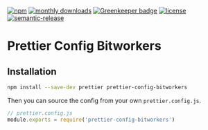 <!-- badges -->
[![npm](https://img.shields.io/npm/v/prettier-config-bitworkers.svg)](https://www.npmjs.com/package/prettier-config-bitworkers)
[![monthly downloads](https://img.shields.io/npm/dm/prettier-config-bitworkers.svg?style=flat)](https://www.npmjs.com/package/prettier-config-bitworkers)
[![Greenkeeper badge](https://badges.greenkeeper.io/bitworkers-official/prettier-config-bitworkers.svg)](https://greenkeeper.io/)
[![license](https://img.shields.io/github/license/bitworkers-official/prettier-config-bitworkers.svg?style=flat)](LICENSE)
[![semantic-release](https://img.shields.io/badge/%20%20%F0%9F%93%A6%F0%9F%9A%80-semantic--release-e10079.svg?style=flat)](https://github.com/semantic-release/semantic-release)

# Prettier Config Bitworkers

## Installation

```bash
npm install --save-dev prettier prettier-config-bitworkers
```

Then you can source the config from your own `prettier.config.js`.

```js
// prettier.config.js
module.exports = require('prettier-config-bitworkers')
```
